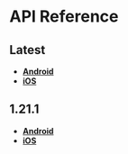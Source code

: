 # API Reference

<a name="latest"></a>
## Latest
- [**Android**](./android/latest)
- [**iOS**](./ios/latest)

<a name="1.21.1"></a>
## 1.21.1
- [**Android**](./android/1.21.1)
- [**iOS**](./ios/1.21.1)